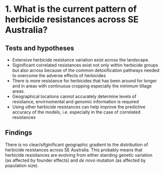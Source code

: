 # 1. What is the current pattern of herbicide resistances across SE Australia?

## Tests and hypotheses

* Extensive herbicide resistance variation exist across the landscape.
* Siginificant correlated resistances exist not only within herbicide groups but also across because of the common detoxification pathways needed to overcome the adverse effects of herbicides
* There is more resistance for herbicides that has been around for longer and in areas with continuous cropping especially the minimum tillage areas.
* Geographical locations cannot accurately determine levels of resistance, envirnomental and genomic information is required
* Using other herbicide resistances can help improve the predictive accuracy of the models, i.e. especially in the case of correlated resistances

## Findings

There is no clear/sifginificant geographic gradient to the distribution of herbicide resistances across SE Australia. This probably means that herbicide resisitances are evolving from either standing genetic variation (as affected by founder effects) and *de novo* mutation (as affected by population size).


